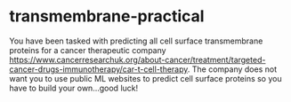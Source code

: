 # transmembrane-practical

You have been tasked with predicting all cell surface transmembrane proteins for a cancer therapeutic company https://www.cancerresearchuk.org/about-cancer/treatment/targeted-cancer-drugs-immunotherapy/car-t-cell-therapy. The company does not want you to use public ML websites to predict cell surface proteins so you have to build your own...good luck!
